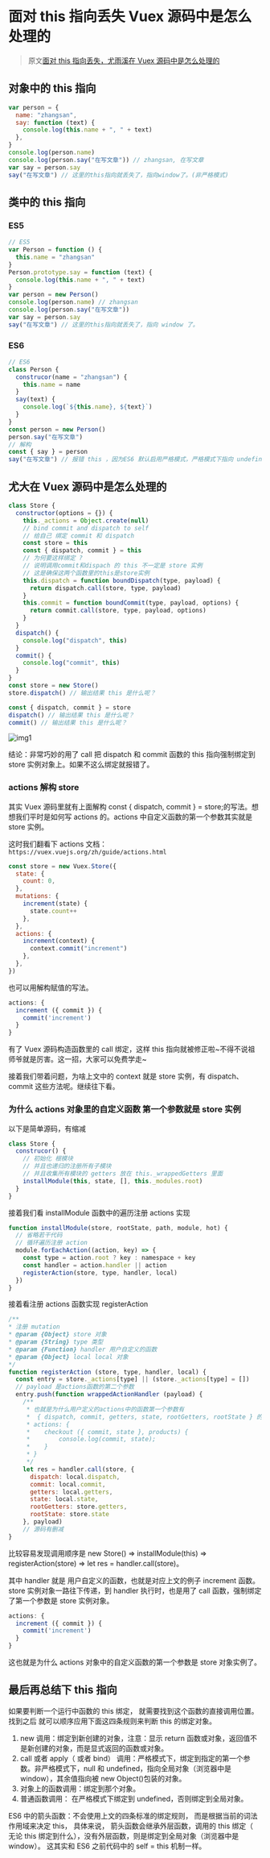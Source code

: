 # 面对 this 指向丢失 Vuex 源码中是怎么处理的

> 原文[面对 this 指向丢失，尤雨溪在 Vuex 源码中是怎么处理的](https://lxchuan12.gitee.io/vuex-this)

## 对象中的 this 指向

```js
var person = {
  name: "zhangsan",
  say: function (text) {
    console.log(this.name + ", " + text)
  },
}
console.log(person.name)
console.log(person.say("在写文章")) // zhangsan, 在写文章
var say = person.say
say("在写文章") // 这里的this指向就丢失了，指向window了。(非严格模式)
```

## 类中的 this 指向

### ES5

```js
// ES5
var Person = function () {
  this.name = "zhangsan"
}
Person.prototype.say = function (text) {
  console.log(this.name + ", " + text)
}
var person = new Person()
console.log(person.name) // zhangsan
console.log(person.say("在写文章"))
var say = person.say
say("在写文章") // 这里的this指向就丢失了，指向 window 了。
```

### ES6

```js
// ES6
class Person {
  construcor(name = "zhangsan") {
    this.name = name
  }
  say(text) {
    console.log(`${this.name}, ${text}`)
  }
}
const person = new Person()
person.say("在写文章")
// 解构
const { say } = person
say("在写文章") // 报错 this ，因为ES6 默认启用严格模式，严格模式下指向 undefined
```

## 尤大在 Vuex 源码中是怎么处理的

```js
class Store {
  constructor(options = {}) {
    this._actions = Object.create(null)
    // bind commit and dispatch to self
    // 给自己 绑定 commit 和 dispatch
    const store = this
    const { dispatch, commit } = this
    // 为何要这样绑定 ?
    // 说明调用commit和dispach 的 this 不一定是 store 实例
    // 这是确保这两个函数里的this是store实例
    this.dispatch = function boundDispatch(type, payload) {
      return dispatch.call(store, type, payload)
    }
    this.commit = function boundCommit(type, payload, options) {
      return commit.call(store, type, payload, options)
    }
  }
  dispatch() {
    console.log("dispatch", this)
  }
  commit() {
    console.log("commit", this)
  }
}
const store = new Store()
store.dispatch() // 输出结果 this 是什么呢？

const { dispatch, commit } = store
dispatch() // 输出结果 this 是什么呢？
commit() // 输出结果 this 是什么呢？
```

![img1](https://lxchuan12.gitee.io/assets/img/store.dispatch.0e4bd228.jpg)

结论：非常巧妙的用了 call 把 dispatch 和 commit 函数的 this 指向强制绑定到 store 实例对象上。如果不这么绑定就报错了。

### actions 解构 store

其实 Vuex 源码里就有上面解构 const { dispatch, commit } = store;的写法。想想我们平时是如何写 actions 的。actions 中自定义函数的第一个参数其实就是 store 实例。

这时我们翻看下 actions 文档：`https://vuex.vuejs.org/zh/guide/actions.html`

```js
const store = new Vuex.Store({
  state: {
    count: 0,
  },
  mutations: {
    increment(state) {
      state.count++
    },
  },
  actions: {
    increment(context) {
      context.commit("increment")
    },
  },
})
```

也可以用解构赋值的写法。

```js
actions: {
  increment ({ commit }) {
    commit('increment')
  }
}
```

有了 Vuex 源码构造函数里的 call 绑定，这样 this 指向就被修正啦~不得不说祖师爷就是厉害。这一招，大家可以免费学走~

接着我们带着问题，为啥上文中的 context 就是 store 实例，有 dispatch、commit 这些方法呢。继续往下看。

### 为什么 actions 对象里的自定义函数 第一个参数就是 store 实例

以下是简单源码，有缩减

```js
class Store {
  construcor() {
    // 初始化 根模块
    // 并且也递归的注册所有子模块
    // 并且收集所有模块的 getters 放在 this._wrappedGetters 里面
    installModule(this, state, [], this._modules.root)
  }
}
```

接着我们看 installModule 函数中的遍历注册 actions 实现

```js
function installModule(store, rootState, path, module, hot) {
  // 省略若干代码
  // 循环遍历注册 action
  module.forEachAction((action, key) => {
    const type = action.root ? key : namespace + key
    const handler = action.handler || action
    registerAction(store, type, handler, local)
  })
}
```

接着看注册 actions 函数实现 registerAction

```js
/**
* 注册 mutation
* @param {Object} store 对象
* @param {String} type 类型
* @param {Function} handler 用户自定义的函数
* @param {Object} local local 对象
*/
function registerAction (store, type, handler, local) {
  const entry = store._actions[type] || (store._actions[type] = [])
  // payload 是actions函数的第二个参数
  entry.push(function wrappedActionHandler (payload) {
    /**
     * 也就是为什么用户定义的actions中的函数第一个参数有
     *  { dispatch, commit, getters, state, rootGetters, rootState } 的原因
     * actions: {
     *    checkout ({ commit, state }, products) {
     *        console.log(commit, state);
     *    }
     * }
     */
    let res = handler.call(store, {
      dispatch: local.dispatch,
      commit: local.commit,
      getters: local.getters,
      state: local.state,
      rootGetters: store.getters,
      rootState: store.state
    }, payload)
    // 源码有删减
}
```

比较容易发现调用顺序是 new Store() => installModule(this) => registerAction(store) => let res = handler.call(store)。

其中 handler 就是 用户自定义的函数，也就是对应上文的例子 increment 函数。store 实例对象一路往下传递，到 handler 执行时，也是用了 call 函数，强制绑定了第一个参数是 store 实例对象。

```js
actions: {
  increment ({ commit }) {
    commit('increment')
  }
}
```

这也就是为什么 actions 对象中的自定义函数的第一个参数是 store 对象实例了。

## 最后再总结下 this 指向

如果要判断一个运行中函数的 this 绑定， 就需要找到这个函数的直接调用位置。 找到之后 就可以顺序应用下面这四条规则来判断 this 的绑定对象。

1. new 调用：绑定到新创建的对象，注意：显示 return 函数或对象，返回值不是新创建的对象，而是显式返回的函数或对象。
2. call 或者 apply（ 或者 bind） 调用：严格模式下，绑定到指定的第一个参数。非严格模式下，null 和 undefined，指向全局对象（浏览器中是 window），其余值指向被 new Object()包装的对象。
3. 对象上的函数调用：绑定到那个对象。
4. 普通函数调用： 在严格模式下绑定到 undefined，否则绑定到全局对象。

ES6 中的箭头函数：不会使用上文的四条标准的绑定规则， 而是根据当前的词法作用域来决定 this， 具体来说， 箭头函数会继承外层函数，调用的 this 绑定（ 无论 this 绑定到什么），没有外层函数，则是绑定到全局对象（浏览器中是 window）。 这其实和 ES6 之前代码中的 self = this 机制一样。
